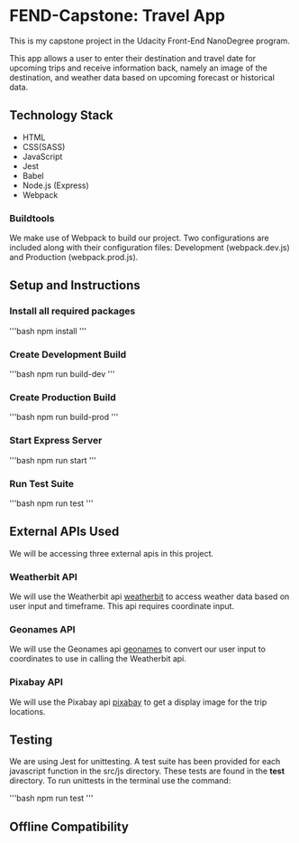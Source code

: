 # FEND-Capstone: Travel App
This is my capstone project in the Udacity Front-End NanoDegree program.

This app allows a user to enter their destination and travel date for upcoming trips and receive information back, namely an image of the destination, and weather data based on upcoming forecast or historical data.

## Technology Stack
- HTML
- CSS(SASS)
- JavaScript
- Jest
- Babel
- Node.js (Express)
- Webpack

### Buildtools
We make use of Webpack to build our project. Two configurations are included along with their configuration files: Development (webpack.dev.js) and Production (webpack.prod.js). 

## Setup and Instructions
### Install all required packages
'''bash
npm install
'''
### Create Development Build
'''bash
npm run build-dev
'''
### Create Production Build
'''bash
npm run build-prod
'''
### Start Express Server
'''bash
npm run start
'''
### Run Test Suite
'''bash
npm run test
'''

## External APIs Used
We will be accessing three external apis in this project.
### Weatherbit API
We will use the Weatherbit api [weatherbit](https://www.weatherbit.io/api) to access weather data based on user input and timeframe. This api requires coordinate input.
### Geonames API 
We will use the Geonames api [geonames](https://www.geonames.org/export/web-services.html) to convert our user input to coordinates to use in calling the Weatherbit api.
### Pixabay API
We will use the Pixabay api [pixabay](https://pixabay.com/api/docs/) to get a display image for the trip locations.


## Testing
We are using Jest for unittesting. A test suite has been provided for each javascript function in the src/js directory. These tests are found in the __test__ directory. To run unittests in the terminal use the command:

'''bash
npm run test
'''

## Offline Compatibility
